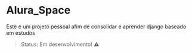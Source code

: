 # Alura_Space
Este e um projeto pessoal afim de consolidar e aprender django baseado em estudos

> Status: Em desenvolvimento! ⚠️
